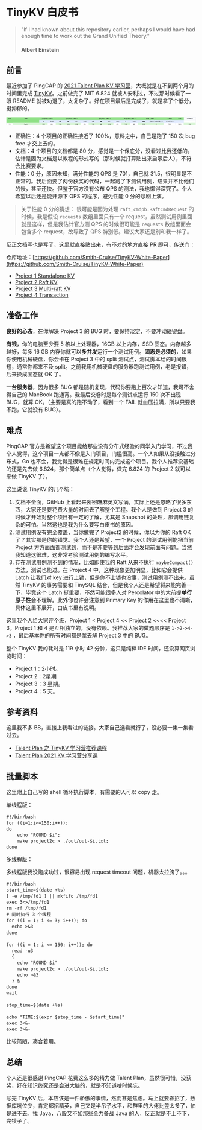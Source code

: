 # TinyKV 白皮书

> "If I had known about this repository earlier, perhaps I would have had enough time to work out the Grand Unified Theory."
>
> #### Albert Einstein

## 前言

最近参加了 PingCAP 的 [2021 Talent Plan KV 学习营](https://asktug.com/t/topic/242996)，大概就是在不到两个月的时间里完成 [TinyKV](https://github.com/tidb-incubator/tinykv)。之前做完了 MIT 6.824 就被人安利过，不过那时候看了一眼 README 就被劝退了，太复杂了。好在项目最后是完成了，就是拿了个低分，挺抑郁的。

![sad image](image/sad.png)

* 正确性：4 个项目的正确性接近了 100%，意料之中，自己是跑了 150 次 bug free 才交上去的。
* 文档：4 个项目的文档都是 80 分，感觉是一个保底分，没看过比我还低的。估计是因为文档是以教程的形式写的（那时候就打算贴出来启示后人），不符合比赛要求。
* 性能：0 分，原因未知，满分性能的 QPS 是 701，自己就 31.5，很明显是不正常的。我后面要了两份获奖的代码，一起跑了下测试用例，结果并不比他们的慢，甚至还快。但鉴于官方没有公布 QPS 的测法，我也懒得深究了。个人希望以后还是能开源下 QPS 的程序，避免性能 0 分的悲剧上演。

> 关于性能 0 分的猜想：
> 很可能是因为处理 `raft_cmdpb.RaftCmdRequest` 的时候，我是假设 `requests` 数组里面只有一个 request，虽然测试用例里面就是这样，但是我估计官方测 QPS 的时候很可能是 `requests` 数组里面会包含多个 request，故导致了 QPS 特别低。建议大家还是别和我一样了。

反正文档写也是写了，这里就直接贴出来，有不对的地方直接 PR 即可，传送门：

仓库地址：[https://github.com/Smith-Cruise/TinyKV-White-Paper](https://github.com/Smith-Cruise/TinyKV-White-Paper)

* [Project 1 Standalone KV](https://github.com/Smith-Cruise/TinyKV-White-Paper/blob/main/Project1-Standalone-KV.md)
* [Project 2 Raft KV](https://github.com/Smith-Cruise/TinyKV-White-Paper/blob/main/Project2-RaftKV.md)
* [Project 3 Multi-raft KV](https://github.com/Smith-Cruise/TinyKV-White-Paper/blob/main/Project3-MultiRaftKV.md)
* [Project 4 Transaction](https://github.com/Smith-Cruise/TinyKV-White-Paper/blob/main/Project4-Transaction.md)

## 准备工作

**良好的心态**，在你解决 Project 3 的 BUG 时，要保持淡定，不要冲动砸键盘。

**有钱**，你的电脑至少要 5 核以上处理器，16GB 以上内存，SSD 固态。内存越多越好，每多 16 GB 内存你就可以**多并发**运行一个测试用例。**固态是必须的**，如果你使用机械硬盘，你会卡在 Project 3 中的 split 测试点，测试脚本给的时间很短，通常你都来不及 split。之前我用机械硬盘的服务器跑测试用例，老是报错，后来换成固态就 OK 了。

**一台服务器**，因为很多 BUG 都是随机复现，代码你要跑上百次才知道，我可不舍得自己的 MacBook 跑通宵。我最后交卷时是每个测试点运行 150 次不出现 BUG，就算 OK。（主要是真的跑不动了，看到一个 FAIL 就血压拉满，所以只要我不跑，它就没有 BUG）。

## 难点

PingCAP 官方是希望这个项目能给那些没有分布式经验的同学入门学习，不过我个人觉得，这个项目一点都不像是入门项目，门槛很高。一个人如果从没接触过分布式，Go 也不会，我觉得是很难在规定时间内完成这个项目。我个人推荐没基础的还是先去做 6.824，那个简单点（个人觉得，做完 6.824 的 Project 2 就可以来做 TinyKV 了）。

这里说说 TinyKV 的几个坑：

1. 文档不全面，GitHub 上看起来密密麻麻英文写满，实际上还是忽略了很多东西，大家还是要花费大量的时间去了解整个工程。我个人是做到 Project 3 的时候才开始对整个项目有一定的了解，尤其是 Snapshot 的处理，那调用链复杂的可怕。当然这也是我为什么要写白皮书的原因。
2. 测试用例没有完全覆盖，当你做完了 Project2 的时候，你以为你的 Raft OK 了？其实那是你的错觉。我个人还是希望，一个 Project 的测试用例能把当前 Project 方方面面都测试到，而不是非要等到后面才会发现前面有问题。当然我知道这很难，这非常考验测试用例的编写水平。
3. 存在测试用例测不到的情况，比如即使我的 Raft 从来不执行 `maybeCompact()` 方法，测试也能过。在 Project 4 中，这种现象更加明显，比如它会提供 Latch 让我们对 key 进行上锁，但是你不上锁也没事，测试用例测不出来。虽然 TinyKV 的事务需要和 TinySQL 结合，但是我个人还是希望将来能完善一下，毕竟这个 Latch 挺重要，不然可能很多人对 Percolator 中的大前提**单行原子性**会不理解。此外你也许会注意到 Primary Key 的作用在这里也不清晰，具体这里不展开，白皮书里有说明。

这里我个人给大家评个级，Project 1 < Project 4 << Project 2 <<<< Project 3。Project 1 和 4 是互相独立的，没有依赖。我推荐大家的做题顺序是 `1->2->4->3` ，最后基本你的所有时间都是拿去解 Project 3 中的 BUG。

整个 TinyKV 我的耗时是 119 小时 42 分钟，这只是纯粹 IDE 时间，还没算网页浏览时间：

* Project 1：2小时。
* Project 2：2星期
* Project 3：3 星期。
* Project 4：5 天。

## 参考资料

这里我不多 BB，直接上我看过的链接。大家自己选看就行了，没必要一集一集看过去。

* [Talent Plan 之 TinyKV 学习营推荐课程](https://learn.pingcap.com/learner/course/390002)
* [Talent Plan 2021 KV 学习营分享课](https://learn.pingcap.com/learner/course/510001)

## 批量脚本

这里附上自己写的 shell 循环执行脚本，有需要的人可以 copy 走。

单线程版：

```shell
#!/bin/bash
for ((i=1;i<=150;i++));
do
	echo "ROUND $i";
	make project2c > ./out/out-$i.txt;
done
```

多线程版：

多线程版我没跑成功过，很容易出现 request timeout 问题，机器太拉胯了。。。

```shell
#!/bin/bash
start_time=$(date +%s)
[ -e /tmp/fd1 ] || mkfifo /tmp/fd1
exec 3<>/tmp/fd1
rm -rf /tmp/fd1
# 同时执行 3 个线程
for ((i = 1; i <= 3; i++)); do
  echo >&3
done

for ((i = 1; i <= 150; i++)); do
  read -u3
  {
    echo "ROUND $i"
    make project2c > ./out/out-$i.txt;
    echo >&3
  } &
done
wait

stop_time=$(date +%s)

echo "TIME:$(expr $stop_time - $start_time)"
exec 3<&-
exec 3>&-
```

比较简陋，凑合着用。

## 总结

个人还是很感谢 PingCAP 花费这么多的精力做 Talent Plan，虽然很可惜，没获奖，好在知识终究还是会进大脑的，就是不知道啥时候忘。

写完 TinyKV 后，本应该是一件骄傲的事情，然而甚是焦虑。马上就要春招了，数据库坑位少，肯定都招精英，自己又是半吊子水平，和群里的大佬比差太多了，怕是进不去。找 Java，八股又不如那些全力备战 Java 的人，反正就是不上不下，完犊子了。
